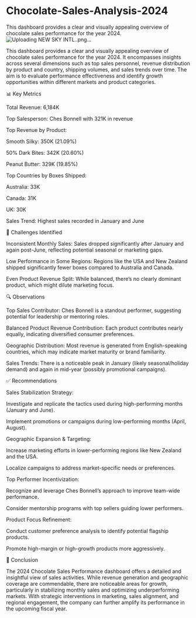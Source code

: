 # Chocolate-Sales-Analysis-2024
This dashboard provides a clear and visually appealing overview of chocolate sales performance for the year 2024. 
![Uploading NEW SKY INTL..png…]()

This dashboard provides a clear and visually appealing overview of chocolate sales performance for the year 2024. It encompasses insights across several dimensions such as top sales personnel, revenue distribution by product and country, shipping volumes, and sales trends over time. The aim is to evaluate performance effectiveness and identify growth opportunities within different markets and product categories.

📊 Key Metrics

Total Revenue: 6,184K

Top Salesperson: Ches Bonnell with 321K in revenue

Top Revenue by Product:

Smooth Silky: 350K (21.09%)

50% Dark Bites: 342K (20.60%)

Peanut Butter: 329K (19.85%)

Top Countries by Boxes Shipped:

Australia: 33K

Canada: 31K

UK: 30K

Sales Trend: Highest sales recorded in January and June

🚧 Challenges Identified

Inconsistent Monthly Sales: Sales dropped significantly after January and again post-June, reflecting potential seasonal or marketing gaps.

Low Performance in Some Regions: Regions like the USA and New Zealand shipped significantly fewer boxes compared to Australia and Canada.

Even Product Revenue Split: While balanced, there’s no clearly dominant product, which might dilute marketing focus.

🔍 Observations

Top Sales Contributor: Ches Bonnell is a standout performer, suggesting potential for leadership or mentoring roles.

Balanced Product Revenue Contribution: Each product contributes nearly equally, indicating diversified consumer preferences.

Geographic Distribution: Most revenue is generated from English-speaking countries, which may indicate market maturity or brand familiarity.

Sales Trends: There is a noticeable peak in January (likely seasonal/holiday demand) and again in mid-year (possibly promotional campaigns).

✅ Recommendations

Sales Stabilization Strategy:

Investigate and replicate the tactics used during high-performing months (January and June).

Implement promotions or campaigns during low-performing months (April, August).

Geographic Expansion & Targeting:

Increase marketing efforts in lower-performing regions like New Zealand and the USA.

Localize campaigns to address market-specific needs or preferences.

Top Performer Incentivization:

Recognize and leverage Ches Bonnell’s approach to improve team-wide performance.

Consider mentorship programs with top sellers guiding lower performers.

Product Focus Refinement:

Conduct customer preference analysis to identify potential flagship products.

Promote high-margin or high-growth products more aggressively.

🧾 Conclusion

The 2024 Chocolate Sales Performance dashboard offers a detailed and insightful view of sales activities. While revenue generation and geographic coverage are commendable, there are noticeable areas for growth, particularly in stabilizing monthly sales and optimizing underperforming markets. With strategic interventions in marketing, sales alignment, and regional engagement, the company can further amplify its performance in the upcoming fiscal year.
